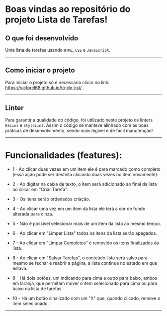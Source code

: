 # Boas vindas ao repositório do projeto Lista de Tarefas!

## O que foi desenvolvido

Uma lista de tarefas usando `HTML`, `CSS` e `JavaScript`.

---

## Como iniciar o projeto

Para iniciar o projeto só é necessário clicar no link: https://victorcl68.github.io/to-do-list/ .

---

## Linter

Para garantir a qualidade do código, foi utilizado neste projeto os linters `ESLint` e `StyleLint`.
Assim o código se manteve alinhado com as boas práticas de desenvolvimento, sendo mais legível
e de fácil manutenção!

---

 # Funcionalidades (features):
 
   - 1 - Ao clicar duas vezes em um item ele é para marcado como completo (essa ação pode ser desfeita clicando duas vezes no item novamente).
    
   - 2 - Ao digitar na caixa de texto, o item será adicionado ao final da lista ao clicar em "Criar Tarefa".
    
   - 3 - Os itens serão ordenados criação.
    
   - 4 - Ao clicar uma vez em um item da lista ele terá a cor de fundo alterada para cinza.
    
   - 5 - Não é possível selecionar mais de um item da lista ao mesmo tempo.
    
   - 6 - Ao clicar em "Limpar Lista" todos os itens da lista serão apagados.
    
   - 7 - Ao clicar em "Limpar Completos" é removido os itens finalizados da lista.

   - 8 - Ao clicar em "Salvar Tarefas", o conteúdo lista será salvo para mesmo se fechar e reabrir a página, a lista continue no estado em que estava.
    
   - 9 - Há dois botões, um indicando para cima e outro para baixo, ambos em laranja, que permitam mover o item selecionado para cima ou para baixo na lista de tarefas.
    
   - 10 - Há um botão sinalizado com um "X" que, quando clicado, remove o item selecionado.

---
